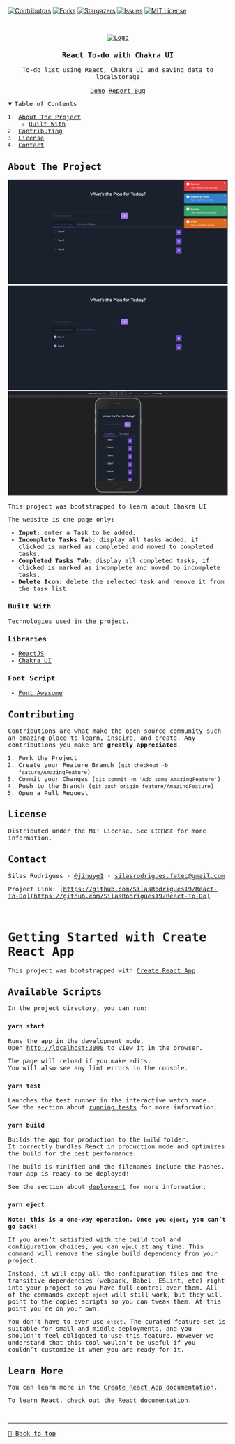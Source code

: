 [![Contributors][contributors-shield]][contributors-url]
[![Forks][forks-shield]][forks-url]
[![Stargazers][stars-shield]][stars-url]
[![Issues][issues-shield]][issues-url]
[![MIT License][license-shield]][license-url]


<!-- PROJECT LOGO -->
<br />
<samp>
<p align="center">
  <a href="https://github.com/SilasRodrigues19/React-To-Do">
    <img src="./public/favicon.ico" alt="Logo" width="80" height="80">
  </a>

  <h3 align="center">React To-do with Chakra UI</h3>

  <p align="center">
    To-do list using React, Chakra UI and saving data to localStorage
    <br />
    <br />
    <a href="https://react-to-do-two.vercel.app">Demo</a>
    <a href="https://github.com/SilasRodrigues19/React-To-Do/issues">Report Bug</a>
  </p>
</p>



<!-- TABLE OF CONTENTS -->
<details open="open">
  <summary>Table of Contents</summary>
  <ol>
    <li>
      <a href="#about-the-project">About The Project</a>
      <ul>
        <li><a href="#built-with">Built With</a></li>
      </ul>
    </li>
    <li><a href="#contributing">Contributing</a></li>
    <li><a href="#license">License</a></li>
    <li><a href="#contact">Contact</a></li>
  </ol>
</details>



<!-- ABOUT THE PROJECT -->
## About The Project

[![Preview][product-screenshot]](https://react-to-do-two.vercel.app)
[![Preview][product-screenshot2]](https://react-to-do-two.vercel.app)
[![Preview][product-screenshot3]](https://react-to-do-two.vercel.app)

This project was bootstrapped to learn about Chakra UI

The website is one page only:
* **Input**: enter a Task to be added.
* **Incomplete Tasks Tab**: display all tasks added, if clicked is marked as completed and moved to completed tasks.
* **Completed Tasks Tab**: display all completed tasks, if clicked is marked as incomplete and moved to incomplete tasks.
* **Delete Icon**: delete the selected task and remove it from the task list.

### Built With

Technologies used in the project.

### Libraries
* [ReactJS](https://pt-br.reactjs.org/)
* [Chakra UI](https://chakra-ui.com)

### Font Script
* [Font Awesome](https://fontawesome.com)

<!-- CONTRIBUTING -->
## Contributing

Contributions are what make the open source community such an amazing place to learn, inspire, and create. Any contributions you make are **greatly appreciated**.

1. Fork the Project
2. Create your Feature Branch (`git checkout -b feature/AmazingFeature`)
3. Commit your Changes (`git commit -m 'Add some AmazingFeature'`)
4. Push to the Branch (`git push origin feature/AmazingFeature`)
5. Open a Pull Request


<!-- LICENSE -->
## License

Distributed under the MIT License. See `LICENSE` for more information.


<!-- CONTACT -->
## Contact

Silas Rodrigues - [@jinuye1](https://twitter.com/jinuye1) - silasrodrigues.fatec@gmail.com

Project Link: [https://github.com/SilasRodrigues19/React-To-Do](https://github.com/SilasRodrigues19/React-To-Do) <br>



<!-- MARKDOWN LINKS & IMAGES -->
<!-- https://www.markdownguide.org/basic-syntax/#reference-style-links -->
[contributors-shield]: https://img.shields.io/github/contributors/SilasRodrigues19/React-To-Do.svg?style=for-the-badge
[contributors-url]: https://github.com/SilasRodrigues19/React-To-Do/graphs/contributors
[forks-shield]: https://img.shields.io/github/forks/SilasRodrigues19/React-To-Do.svg?style=for-the-badge
[forks-url]: https://github.com/SilasRodrigues19/React-To-Do/network/members
[stars-shield]: https://img.shields.io/github/stars/SilasRodrigues19/React-To-Do.svg?style=for-the-badge
[stars-url]: https://github.com/SilasRodrigues19/React-To-Do/stargazers
[issues-shield]: https://img.shields.io/github/issues/SilasRodrigues19/React-To-Do.svg?style=for-the-badge
[issues-url]: https://github.com/SilasRodrigues19/React-To-Do/issues
[license-shield]: https://img.shields.io/github/license/SilasRodrigues19/React-To-Do.svg?style=for-the-badge
[license-url]: https://github.com/SilasRodrigues19/React-To-Do/blob/master/LICENSE
[product-screenshot]: ./public/preview.png
[product-screenshot2]: ./public/preview2.png
[product-screenshot3]: ./public/preview-mobile.png
[license-url]: https://github.com/SilasRodrigues19/React-To-Do/blob/master/LICENSE

<br>

# Getting Started with Create React App

This project was bootstrapped with [Create React App](https://github.com/facebook/create-react-app).

## Available Scripts

In the project directory, you can run:

### `yarn start`

Runs the app in the development mode.\
Open [http://localhost:3000](http://localhost:3000) to view it in the browser.

The page will reload if you make edits.\
You will also see any lint errors in the console.

### `yarn test`

Launches the test runner in the interactive watch mode.\
See the section about [running tests](https://facebook.github.io/create-react-app/docs/running-tests) for more information.

### `yarn build`

Builds the app for production to the `build` folder.\
It correctly bundles React in production mode and optimizes the build for the best performance.

The build is minified and the filenames include the hashes.\
Your app is ready to be deployed!

See the section about [deployment](https://facebook.github.io/create-react-app/docs/deployment) for more information.

### `yarn eject`

**Note: this is a one-way operation. Once you `eject`, you can’t go back!**

If you aren’t satisfied with the build tool and configuration choices, you can `eject` at any time. This command will remove the single build dependency from your project.

Instead, it will copy all the configuration files and the transitive dependencies (webpack, Babel, ESLint, etc) right into your project so you have full control over them. All of the commands except `eject` will still work, but they will point to the copied scripts so you can tweak them. At this point you’re on your own.

You don’t have to ever use `eject`. The curated feature set is suitable for small and middle deployments, and you shouldn’t feel obligated to use this feature. However we understand that this tool wouldn’t be useful if you couldn’t customize it when you are ready for it.

## Learn More

You can learn more in the [Create React App documentation](https://facebook.github.io/create-react-app/docs/getting-started).

To learn React, check out the [React documentation](https://reactjs.org/).

<br><hr>
[🔼 Back to top](#React-To-do-with-Chakra-UI)